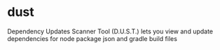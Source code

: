 # dust
Dependency Updates Scanner Tool (D.U.S.T.) lets you view and update dependencies for node package json and gradle build files
